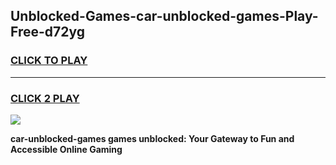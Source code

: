 
## Unblocked-Games-car-unblocked-games-Play-Free-d72yg
<h3>
<a href="https://premium76.site?title=car-unblocked-games&ref=10A">CLICK TO PLAY</a></h3>
<hr>

<h3>
<a href="https://premium76.site?title=car-unblocked-games&ref=10A">CLICK 2 PLAY</a>
  
</h3>

<a href="https://premium76.site?title=car-unblocked-games&ref=10A"><img src="https://clearcache.store/games.png"></a>


**car-unblocked-games games unblocked: Your Gateway to Fun and Accessible Online Gaming**
